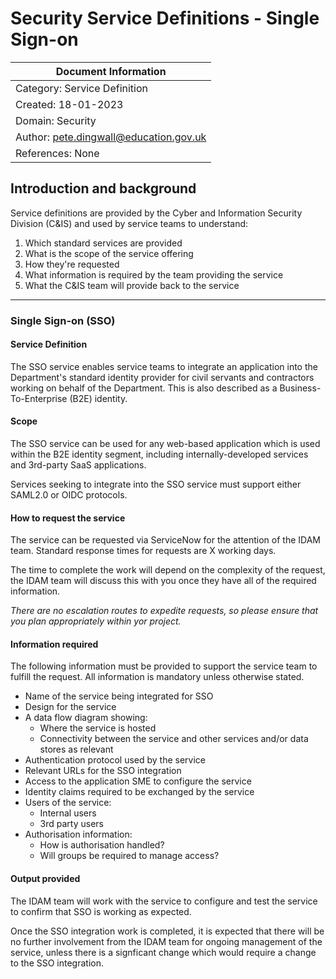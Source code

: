 # Security Service Definitions - Single Sign-on

| Document Information |
---|
| Category: Service Definition |
| Created: 18-01-2023 |
| Domain: Security |
| Author: <pete.dingwall@education.gov.uk> |
| References: None |

## Introduction and background

Service definitions are provided by the Cyber and Information Security Division (C&IS) and used by service teams to understand:

1. Which standard services are provided
2. What is the scope of the service offering
3. How they're requested
4. What information is required by the team providing the service
5. What the C&IS team will provide back to the service

---

### Single Sign-on (SSO)

#### **Service Definition**

The SSO service enables service teams to integrate an application into the Department's standard identity provider for civil servants and contractors working on behalf of the Department. This is also described as a Business-To-Enterprise (B2E) identity.

#### **Scope**

The SSO service can be used for any web-based application which is used within the B2E identity segment, including internally-developed services and 3rd-party SaaS applications.

Services seeking to integrate into the SSO service must support either SAML2.0 or OIDC protocols.

#### **How to request the service**

The service can be requested via ServiceNow for the attention of the IDAM team. Standard response times for requests are X working days.

The time to complete the work will depend on the complexity of the request, the IDAM team will discuss this with you once they have all of the required information.

*There are no escalation routes to expedite requests, so please ensure that you plan appropriately within yor project.*

#### **Information required**

The following information must be provided to support the service team to fulfill the request. All information is mandatory unless otherwise stated.

- Name of the service being integrated for SSO
- Design for the service 
- A data flow diagram showing:
  - Where the service is hosted
  - Connectivity between the service and other services and/or data stores as relevant
- Authentication protocol used by the service
- Relevant URLs for the SSO integration
- Access to the application SME to configure the service
- Identity claims required to be exchanged by the service
- Users of the service:
  - Internal users
  - 3rd party users
- Authorisation information:
  - How is authorisation handled?
  - Will groups be required to manage access?

#### **Output provided**

The IDAM team will work with the service to configure and test the service to confirm that SSO is working as expected.

Once the SSO integration work is completed, it is expected that there will be no further involvement from the IDAM team for ongoing management of the service, unless there is a signficant change which would require a change to the SSO integration.

